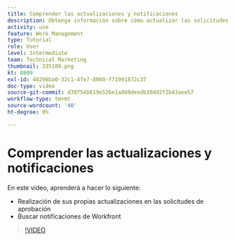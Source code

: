 ```yaml
---
title: Comprender las actualizaciones y notificaciones
description: Obtenga información sobre cómo actualizar las solicitudes de aprobación y encontrar las notificaciones en Workfront.
activity: use
feature: Work Management
type: Tutorial
role: User
level: Intermediate
team: Technical Marketing
thumbnail: 335109.png
kt: 8809
exl-id: 40296ba0-32c1-4fe7-8060-f71991872c37
doc-type: video
source-git-commit: d39754b619e526e1a869deedb38dd2f2b43aee57
workflow-type: tm+mt
source-wordcount: '40'
ht-degree: 0%

---
```


# Comprender las actualizaciones y notificaciones

En este vídeo, aprenderá a hacer lo siguiente:

* Realización de sus propias actualizaciones en las solicitudes de aprobación
* Buscar notificaciones de Workfront

>[!VIDEO](https://video.tv.adobe.com/v/335109/?quality=12)

<!---
learn more URLS
Tag others on updates
Update work
--->
